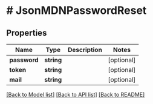 # # JsonMDNPasswordReset

## Properties

Name | Type | Description | Notes
------------ | ------------- | ------------- | -------------
**password** | **string** |  | [optional] 
**token** | **string** |  | [optional] 
**mail** | **string** |  | [optional] 

[[Back to Model list]](../../README.md#documentation-for-models) [[Back to API list]](../../README.md#documentation-for-api-endpoints) [[Back to README]](../../README.md)



